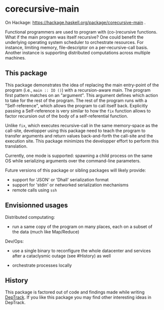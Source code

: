 # corecursive-main

On Hackage: https://hackage.haskell.org/package/corecursive-main .

Functional programmers are used to program with (co-)recursive functions.  What
if the main program was itself recursive? One could benefit the underlying
operating system scheduler to orchestrate resources. For instance, limiting
memory, file-descriptor on a per-recursive-call basis. Another instance is
supporting distributed computations across multiple machines.

## This package

This package demonstrates the idea of replacing the main entry-point of the
program (i.e., `main :: IO ()`) with a recursion-aware main. The program first
pattern matches on an "argument". This argument defines which action to take
for the rest of the program. The rest of the program runs with a
"Self-reference", which allows the program to call itself back. Explicitly
passing a Self-reference is very similar to how the `fix` function allows to
factor recursion out of the body of a self-referential function.

Unlike `fix`, which executes recursive-call in the same memory-space as the
call-site, developper using this package need to teach the program to transfer
arguments and return values back-and-forth the call-site and the execution
site. This package minimizes the developper effort to perform this translation.

Currently, one mode is supported: spawning a child process on the same OS while
serializing arguments over the command-line parameters.

Future versions of this package or sibling packages will likely provide:
- support for 'JSON' or 'Dhall' serialization format
- support for 'stdin' or networked serialization mechanisms
- remote calls using `ssh`

## Envisionned usages

Distributed computating:
- run a same copy of the program on many places, each on a subset of the data (much like Map/Reduce)

Dev/Ops:
- use a single binary to reconfigure the whole datacenter and services after a cataclysmic outage (see #History) as well

- orchestrate processes locally

## History

This package is factored out of code and findings made while writing
[DepTrack](https://github.com/lucasdicioccio/deptrack-project). If you like
this package you may find other interesting ideas in DepTrack.
